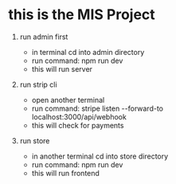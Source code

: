 # this is the MIS Project

1. run admin first
    - in terminal cd into admin directory
    - run command: npm run dev
    - this will run server

2. run strip cli
    - open another terminal 
    - run command: stripe listen --forward-to localhost:3000/api/webhook
    - this will check for payments

3. run store 
    - in another terminal cd into store directory
    - run command: npm run dev
    - this will run frontend